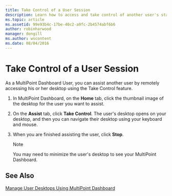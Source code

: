 ```yaml
---
title: Take Control of a User Session
description: Learn how to access and take control of another user's station in MultiPoint Services
ms.topic: article
ms.assetid: 99e93b4c-17be-40c2-a9fc-2b4574abf6b6
author: robinharwood
manager: dongill
ms.author: wscontent
ms.date: 08/04/2016
---
```

# Take Control of a User Session
As a MultiPoint Dashboard User, you can assist another user by remotely accessing his or her desktop using the Take Control feature.

1.  In MultiPoint Dashboard, on the **Home** tab, click the thumbnail image of the desktop for the user you want to assist.

2.  On the **Assist** tab, click **Take Control**. The user's desktop opens on your desktop, and then you can navigate their desktop using your keyboard and mouse.

3.  When you are finished assisting the user, click **Stop**.

    > [!NOTE]
    > You may need to minimize the user's desktop to see your MultiPoint Dashboard.

## See Also
[Manage User Desktops Using MultiPoint Dashboard](Manage-User-Desktops-Using-MultiPoint-Dashboard.md)


